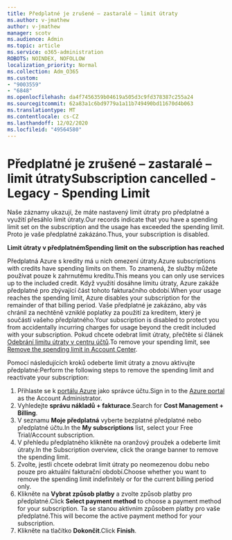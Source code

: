 ```yaml
---
title: Předplatné je zrušené – zastaralé – limit útraty
ms.author: v-jmathew
author: v-jmathew
manager: scotv
ms.audience: Admin
ms.topic: article
ms.service: o365-administration
ROBOTS: NOINDEX, NOFOLLOW
localization_priority: Normal
ms.collection: Adm_O365
ms.custom:
- "9003559"
- "6848"
ms.openlocfilehash: da4f7456359b04619a505d3c9fd378387c255a24
ms.sourcegitcommit: 62a83a1c6bd9779a1a11b749490bd11670d4b063
ms.translationtype: MT
ms.contentlocale: cs-CZ
ms.lasthandoff: 12/02/2020
ms.locfileid: "49564580"
---
```

# <a name="subscription-cancelled---legacy---spending-limit"></a><span data-ttu-id="39bf2-102">Předplatné je zrušené – zastaralé – limit útraty</span><span class="sxs-lookup"><span data-stu-id="39bf2-102">Subscription cancelled - Legacy - Spending Limit</span></span>

<span data-ttu-id="39bf2-103">Naše záznamy ukazují, že máte nastavený limit útraty pro předplatné a využití přesáhlo limit útraty.</span><span class="sxs-lookup"><span data-stu-id="39bf2-103">Our records indicate that you have a spending limit set on the subscription and the usage has exceeded the spending limit.</span></span> <span data-ttu-id="39bf2-104">Proto je vaše předplatné zakázáno.</span><span class="sxs-lookup"><span data-stu-id="39bf2-104">Thus, your subscription is disabled.</span></span>

<span data-ttu-id="39bf2-105">**Limit útraty v předplatném**</span><span class="sxs-lookup"><span data-stu-id="39bf2-105">**Spending limit on the subscription has reached**</span></span>

<span data-ttu-id="39bf2-106">Předplatná Azure s kredity má u nich omezení útraty.</span><span class="sxs-lookup"><span data-stu-id="39bf2-106">Azure subscriptions with credits have spending limits on them.</span></span> <span data-ttu-id="39bf2-107">To znamená, že služby můžete používat pouze k zahrnutému kreditu.</span><span class="sxs-lookup"><span data-stu-id="39bf2-107">This means you can only use services up to the included credit.</span></span> <span data-ttu-id="39bf2-108">Když využití dosáhne limitu útraty, Azure zakáže předplatné pro zbývající část tohoto fakturačního období.</span><span class="sxs-lookup"><span data-stu-id="39bf2-108">When your usage reaches the spending limit, Azure disables your subscription for the remainder of that billing period.</span></span> <span data-ttu-id="39bf2-109">Vaše předplatné je zakázáno, aby vás chránil za nechtěně vzniklé poplatky za použití za kreditem, který je součástí vašeho předplatného.</span><span class="sxs-lookup"><span data-stu-id="39bf2-109">Your subscription is disabled to protect you from accidentally incurring charges for usage beyond the credit included with your subscription.</span></span> <span data-ttu-id="39bf2-110">Pokud chcete odebrat limit útraty, přečtěte si článek [Odebrání limitu útraty v centru účtů](https://docs.microsoft.com/azure/cost-management-billing/manage/spending-limit#remove).</span><span class="sxs-lookup"><span data-stu-id="39bf2-110">To remove your spending limit, see [Remove the spending limit in Account Center](https://docs.microsoft.com/azure/cost-management-billing/manage/spending-limit#remove).</span></span>

<span data-ttu-id="39bf2-111">Pomocí následujících kroků odeberte limit útraty a znovu aktivujte předplatné:</span><span class="sxs-lookup"><span data-stu-id="39bf2-111">Perform the following steps to remove the spending limit and reactivate your subscription:</span></span>

1. <span data-ttu-id="39bf2-112">Přihlaste se k [portálu Azure](https://portal.azure.com/) jako správce účtu.</span><span class="sxs-lookup"><span data-stu-id="39bf2-112">Sign in to the [Azure portal](https://portal.azure.com/) as the Account Administrator.</span></span>
2. <span data-ttu-id="39bf2-113">Vyhledejte **správu nákladů + fakturace**.</span><span class="sxs-lookup"><span data-stu-id="39bf2-113">Search for **Cost Management + Billing**.</span></span>
3. <span data-ttu-id="39bf2-114">V seznamu **Moje předplatná** vyberte bezplatné předplatné nebo předplatné účtu.</span><span class="sxs-lookup"><span data-stu-id="39bf2-114">In the **My subscriptions** list, select your Free Trial/Account subscription.</span></span>
4. <span data-ttu-id="39bf2-115">V přehledu předplatného klikněte na oranžový proužek a odeberte limit útraty.</span><span class="sxs-lookup"><span data-stu-id="39bf2-115">In the Subscription overview, click the orange banner to remove the spending limit.</span></span>
5. <span data-ttu-id="39bf2-116">Zvolte, jestli chcete odebrat limit útraty po neomezenou dobu nebo pouze pro aktuální fakturační období.</span><span class="sxs-lookup"><span data-stu-id="39bf2-116">Choose whether you want to remove the spending limit indefinitely or for the current billing period only.</span></span>
6. <span data-ttu-id="39bf2-117">Klikněte na **Vybrat způsob platby** a zvolte způsob platby pro předplatné.</span><span class="sxs-lookup"><span data-stu-id="39bf2-117">Click **Select payment method** to choose a payment method for your subscription.</span></span> <span data-ttu-id="39bf2-118">Ta se stanou aktivním způsobem platby pro vaše předplatné.</span><span class="sxs-lookup"><span data-stu-id="39bf2-118">This will become the active payment method for your subscription.</span></span>
7. <span data-ttu-id="39bf2-119">Klikněte na tlačítko **Dokončit**.</span><span class="sxs-lookup"><span data-stu-id="39bf2-119">Click **Finish**.</span></span>
